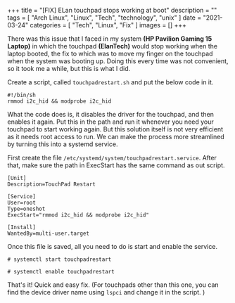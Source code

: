 +++
title = "[FIX] ELan touchpad stops working at boot"
description = ""
tags = [
	"Arch Linux",
	"Linux",
	"Tech",
	"technology",
	"unix"
]
date = "2021-03-24"
categories = [
    "Tech",
    "Linux",
    "Fix"
]
images = []
+++

There was this issue that I faced in my system **(HP Pavilion Gaming 15 Laptop)** in which the touchpad **(ElanTech)** would stop working when the laptop booted, the fix to which was to move my finger on the touchpad when the system was booting up. Doing this every time was not convenient, so it took me a while, but this is what I did.

Create a script, called ```touchpadrestart.sh``` and put the below code in it.

```
#!/bin/sh
rmmod i2c_hid && modprobe i2c_hid
```
What the code does is, it disables the driver for the touchpad, and then enables it again. Put this in the path and run it whenever you need your touchpad to start working again. But this solution itself is not very efficient as it needs root access to run. We can make the process more streamlined by turning this into a systemd service.

First create the file ```/etc/systemd/system/touchpadrestart.service```. After that, make sure the path in ExecStart has the same command as out script.


```
[Unit]
Description=TouchPad Restart

[Service]
User=root
Type=oneshot
ExecStart="rmmod i2c_hid && modprobe i2c_hid"

[Install]
WantedBy=multi-user.target

```
Once this file is saved, all you need to do is start and enable the service.

```# systemctl start touchpadrestart```

```# systemctl enable touchpadrestart```


That's it! Quick and easy fix. (For touchpads other than this one, you can find the device driver name using ```lspci``` and change it in the script. )
